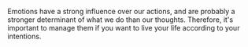 Emotions have a strong influence over our actions, and are probably a stronger determinant of what we do than our thoughts. Therefore, it's important to manage them if you want to live your life according to your intentions. 